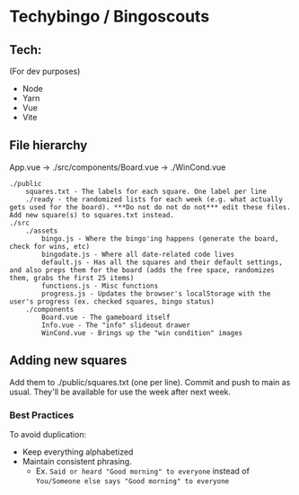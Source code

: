 # Techybingo / Bingoscouts

## Tech:
(For dev purposes)
- Node
- Yarn
- Vue
- Vite

## File hierarchy
App.vue -> ./src/components/Board.vue -> ./WinCond.vue

```
./public
	squares.txt - The labels for each square. One label per line
	./ready - the randomized lists for each week (e.g. what actually gets used for the board). ***Do not do not do not*** edit these files. Add new square(s) to squares.txt instead.
./src
	./assets
		bingo.js - Where the bingo'ing happens (generate the board, check for wins, etc)
		bingodate.js - Where all date-related code lives
		default.js - Has all the squares and their default settings, and also preps them for the board (adds the free space, randomizes them, grabs the first 25 items)
		functions.js - Misc functions
		progress.js - Updates the browser's localStorage with the user's progress (ex. checked squares, bingo status)
	./components
		Board.vue - The gameboard itself
		Info.vue - The "info" slideout drawer
		WinCond.vue - Brings up the "win condition" images
```

## Adding new squares

Add them to ./public/squares.txt (one per line). Commit and push to main as usual. They'll be available for use the week after next week.

### Best Practices

To avoid duplication:

- Keep everything alphabetized
- Maintain consistent phrasing.
	- Ex. `Said or heard "Good morning" to everyone` instead of `You/Someone else says "Good morning" to everyone`
